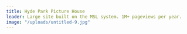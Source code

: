 ```yaml
---
title: Hyde Park Picture House
leader: Large site built on the MSL system. 1M+ pageviews per year.
image: "/uploads/untitled-9.jpg"
---
```



